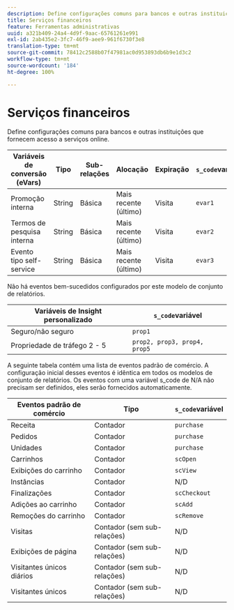 ```yaml
---
description: Define configurações comuns para bancos e outras instituições que fornecem acesso a serviços online.
title: Serviços financeiros
feature: Ferramentas administrativas
uuid: a321b409-24a4-4d9f-9aac-65761261e991
exl-id: 2ab435e2-3fc7-46f9-aee9-961f6730f3e8
translation-type: tm+mt
source-git-commit: 78412c2588b07f47981ac0d953893db6b9e1d3c2
workflow-type: tm+mt
source-wordcount: '184'
ht-degree: 100%

---
```


# Serviços financeiros

Define configurações comuns para bancos e outras instituições que fornecem acesso a serviços online.

| Variáveis de conversão (eVars) | Tipo | Sub-relações | Alocação | Expiração | `s_code`variável |
|---|---|---|---|---|---|
| Promoção interna | String | Básica | Mais recente (último) | Visita | `evar1` |
| Termos de pesquisa interna | String | Básica | Mais recente (último) | Visita | `evar2` |
| Evento tipo self-service | String | Básica | Mais recente (último) | Visita | `evar3` |

Não há eventos bem-sucedidos configurados por este modelo de conjunto de relatórios.

| Variáveis de Insight personalizado | `s_code`variável |
|---|---|
| Seguro/não seguro | `prop1` |
| Propriedade de tráfego 2 - 5 | `prop2, prop3, prop4, prop5` |

A seguinte tabela contém uma lista de eventos padrão de comércio. A configuração inicial desses eventos é idêntica em todos os modelos de conjunto de relatórios. Os eventos com uma variável s_code de N/A não precisam ser definidos, eles serão fornecidos automaticamente.

| Eventos padrão de comércio | Tipo | `s_code`variável |
|---|---|---|
| Receita | Contador | `purchase` |
| Pedidos | Contador | `purchase` |
| Unidades | Contador | `purchase` |
| Carrinhos | Contador | `scOpen` |
| Exibições do carrinho | Contador | `scView` |
| Instâncias | Contador | N/D |
| Finalizações | Contador | `scCheckout` |
| Adições ao carrinho | Contador | `scAdd` |
| Remoções do carrinho | Contador | `scRemove` |
| Visitas | Contador (sem sub-relações) | N/D |
| Exibições de página | Contador (sem sub-relações) | N/D |
| Visitantes únicos diários | Contador (sem sub-relações) | N/D |
| Visitantes únicos | Contador (sem sub-relações) | N/D |
